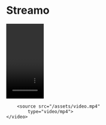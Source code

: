 # Streamo

<video width="100px" height="200px"
        controls="controls"/>
         
        <source src="/assets/video.mp4"
            type="video/mp4">
    </video>
